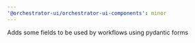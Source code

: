 ```yaml
---
'@orchestrator-ui/orchestrator-ui-components': minor
---
```


Adds some fields to be used by workflows using pydantic forms
